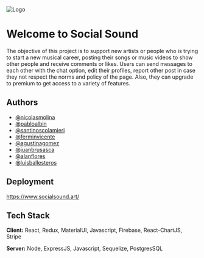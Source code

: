 ![Logo](https://i.ibb.co/JCgB7pP/logo.png)

# Welcome to Social Sound
The objective of this project is to support new artists or people who is trying to start a new musical career, posting their songs or music videos to show other
people and receive comments or likes. Users can send messages to each other with the chat option, edit their profiles, report other post in case they not respect
the norms and policy of the page. Also, they can upgrade to premium to get access to a variety of features.
## Authors

- [@nicolasmolina](https://github.com/nicomolina191)
- [@pabloalbin](https://github.com/Pabl088)
- [@santinoscolamieri](https://github.com/Santino912)
- [@ferminvicente](https://github.com/fervicente8)
- [@agustinagomez](https://github.com/agustinagomez)
- [@juanbrusasca](https://github.com/juanbrusasca96)
- [@alanflores](https://github.com/alanrflores)
- [@luisballesteros](https://github.com/LuisBall96)
## Deployment

https://www.socialsound.art/


## Tech Stack

**Client:** React, Redux, MaterialUI, Javascript, Firebase, React-ChartJS, Stripe

**Server:** Node, ExpressJS, Javascript, Sequelize, PostgresSQL

